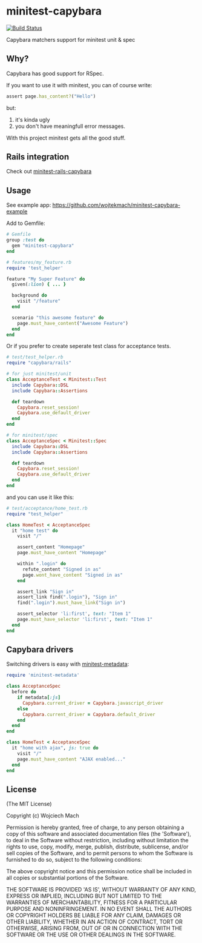 # minitest-capybara

[![Build Status](https://secure.travis-ci.org/wojtekmach/minitest-capybara.png?branch=master)](http://travis-ci.org/wojtekmach/minitest-capybara)

Capybara matchers support for minitest unit & spec

## Why?

Capybara has good support for RSpec.

If you want to use it with minitest, you can of course write:

```ruby
assert page.has_content?("Hello")
```

but:

1. it's kinda ugly
2. you don't have meaningfull error messages.

With this project minitest gets all the good stuff.

## Rails integration

Check out [minitest-rails-capybara](https://github.com/blowmage/minitest-rails-capybara)

## Usage

See example app: https://github.com/wojtekmach/minitest-capybara-example

Add to Gemfile:

```ruby
# Gemfile
group :test do
  gem "minitest-capybara"
end
```

```ruby
# features/my_feature.rb
require 'test_helper'

feature "My Super Feature" do
  given(:lion) { ... }

  background do
    visit "/feature"
  end

  scenario "this awesome feature" do
    page.must_have_content("Awesome Feature")
  end
end
```

Or if you prefer to create seperate test class for acceptance tests.

```ruby
# test/test_helper.rb
require "capybara/rails"

# for just minitest/unit
class AcceptanceTest < Minitest::Test
  include Capybara::DSL
  include Capybara::Assertions

  def teardown
    Capybara.reset_session!
    Capybara.use_default_driver
  end
end

# for minitest/spec
class AcceptanceSpec < Minitest::Spec
  include Capybara::DSL
  include Capybara::Assertions

  def teardown
    Capybara.reset_session!
    Capybara.use_default_driver
  end
end
```

and you can use it like this:

```ruby
# test/acceptance/home_test.rb
require "test_helper"

class HomeTest < AcceptanceSpec
  it "home test" do
    visit "/"

    assert_content "Homepage"
    page.must_have_content "Homepage"

    within ".login" do
      refute_content "Signed in as"
      page.wont_have_content "Signed in as"
    end

    assert_link "Sign in"
    assert_link find(".login"), "Sign in"
    find(".login").must_have_link("Sign in")

    assert_selector 'li:first', text: "Item 1"
    page.must_have_selector 'li:first', text: "Item 1"
  end
end
```

## Capybara drivers

Switching drivers is easy with [minitest-metadata]:

  [minitest-metadata]: https://github.com/wojtekmach/minitest-metadata

```ruby
require 'minitest-metadata'

class AcceptanceSpec
  before do
    if metadata[:js]
      Capybara.current_driver = Capybara.javascript_driver
    else
      Capybara.current_driver = Capybara.default_driver
    end
  end
end

class HomeTest < AcceptanceSpec
  it "home with ajax", js: true do
    visit "/"
    page.must_have_content "AJAX enabled..."
  end
end
```

## License

(The MIT License)

Copyright (c) Wojciech Mach

Permission is hereby granted, free of charge, to any person obtaining
a copy of this software and associated documentation files (the
'Software'), to deal in the Software without restriction, including
without limitation the rights to use, copy, modify, merge, publish,
distribute, sublicense, and/or sell copies of the Software, and to
permit persons to whom the Software is furnished to do so, subject to
the following conditions:

The above copyright notice and this permission notice shall be
included in all copies or substantial portions of the Software.

THE SOFTWARE IS PROVIDED 'AS IS', WITHOUT WARRANTY OF ANY KIND,
EXPRESS OR IMPLIED, INCLUDING BUT NOT LIMITED TO THE WARRANTIES OF
MERCHANTABILITY, FITNESS FOR A PARTICULAR PURPOSE AND NONINFRINGEMENT.
IN NO EVENT SHALL THE AUTHORS OR COPYRIGHT HOLDERS BE LIABLE FOR ANY
CLAIM, DAMAGES OR OTHER LIABILITY, WHETHER IN AN ACTION OF CONTRACT,
TORT OR OTHERWISE, ARISING FROM, OUT OF OR IN CONNECTION WITH THE
SOFTWARE OR THE USE OR OTHER DEALINGS IN THE SOFTWARE.
